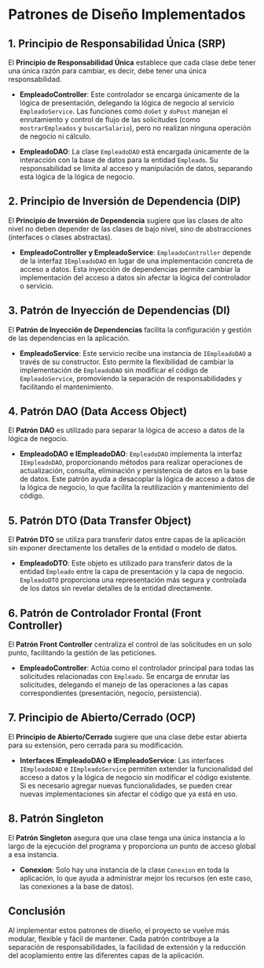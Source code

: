 # Patrones de Diseño Implementados



## 1. **Principio de Responsabilidad Única (SRP)**

El **Principio de Responsabilidad Única** establece que cada clase debe tener una única razón para cambiar, es decir, debe tener una única responsabilidad.

- **EmpleadoController**: Este controlador se encarga únicamente de la lógica de presentación, delegando la lógica de negocio al servicio `EmpleadoService`. Las funciones como `doGet` y `doPost` manejan el enrutamiento y control de flujo de las solicitudes (como `mostrarEmpleados` y `buscarSalario`), pero no realizan ninguna operación de negocio ni cálculo.
  
- **EmpleadoDAO**: La clase `EmpleadoDAO` está encargada únicamente de la interacción con la base de datos para la entidad `Empleado`. Su responsabilidad se limita al acceso y manipulación de datos, separando esta lógica de la lógica de negocio.

## 2. **Principio de Inversión de Dependencia (DIP)**

El **Principio de Inversión de Dependencia** sugiere que las clases de alto nivel no deben depender de las clases de bajo nivel, sino de abstracciones (interfaces o clases abstractas).

- **EmpleadoController y EmpleadoService**: `EmpleadoController` depende de la interfaz `IEmpleadoDAO` en lugar de una implementación concreta de acceso a datos. Esta inyección de dependencias permite cambiar la implementación del acceso a datos sin afectar la lógica del controlador o servicio.

## 3. **Patrón de Inyección de Dependencias (DI)**

El **Patrón de Inyección de Dependencias** facilita la configuración y gestión de las dependencias en la aplicación.

- **EmpleadoService**: Este servicio recibe una instancia de `IEmpleadoDAO` a través de su constructor. Esto permite la flexibilidad de cambiar la implementación de `EmpleadoDAO` sin modificar el código de `EmpleadoService`, promoviendo la separación de responsabilidades y facilitando el mantenimiento.

## 4. **Patrón DAO (Data Access Object)**

El **Patrón DAO** es utilizado para separar la lógica de acceso a datos de la lógica de negocio.

- **EmpleadoDAO e IEmpleadoDAO**: `EmpleadoDAO` implementa la interfaz `IEmpleadoDAO`, proporcionando métodos para realizar operaciones de actualización, consulta, eliminación y persistencia de datos en la base de datos. Este patrón ayuda a desacoplar la lógica de acceso a datos de la lógica de negocio, lo que facilita la reutilización y mantenimiento del código.

## 5. **Patrón DTO (Data Transfer Object)**

El **Patrón DTO** se utiliza para transferir datos entre capas de la aplicación sin exponer directamente los detalles de la entidad o modelo de datos.

- **EmpleadoDTO**: Este objeto es utilizado para transferir datos de la entidad `Empleado` entre la capa de presentación y la capa de negocio. `EmpleadoDTO` proporciona una representación más segura y controlada de los datos sin revelar detalles de la entidad directamente.

## 6. **Patrón de Controlador Frontal (Front Controller)**

El **Patrón Front Controller** centraliza el control de las solicitudes en un solo punto, facilitando la gestión de las peticiones.

- **EmpleadoController**: Actúa como el controlador principal para todas las solicitudes relacionadas con `Empleado`. Se encarga de enrutar las solicitudes, delegando el manejo de las operaciones a las capas correspondientes (presentación, negocio, persistencia).

## 7. **Principio de Abierto/Cerrado (OCP)**

El **Principio de Abierto/Cerrado** sugiere que una clase debe estar abierta para su extensión, pero cerrada para su modificación.

- **Interfaces IEmpleadoDAO e IEmpleadoService**: Las interfaces `IEmpleadoDAO` e `IEmpleadoService` permiten extender la funcionalidad del acceso a datos y la lógica de negocio sin modificar el código existente. Si es necesario agregar nuevas funcionalidades, se pueden crear nuevas implementaciones sin afectar el código que ya está en uso.

## 8. **Patrón Singleton**

El **Patrón Singleton** asegura que una clase tenga una única instancia a lo largo de la ejecución del programa y proporciona un punto de acceso global a esa instancia.

- **Conexion**: Solo hay una instancia de la clase `Conexion` en toda la aplicación, lo que ayuda a administrar mejor los recursos (en este caso, las conexiones a la base de datos).

## Conclusión

Al implementar estos patrones de diseño, el proyecto se vuelve más modular, flexible y fácil de mantener. Cada patrón contribuye a la separación de responsabilidades, la facilidad de extensión y la reducción del acoplamiento entre las diferentes capas de la aplicación.
